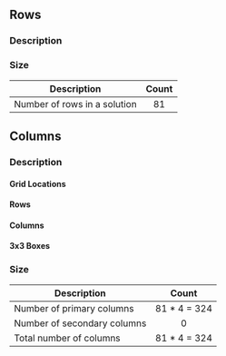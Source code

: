 ## Rows

### Description

### Size

| Description | Count |
| --- | :-: |
| Number of rows in a solution | 81 |

## Columns

### Description

#### Grid Locations

#### Rows

#### Columns

#### 3x3 Boxes

### Size

| Description | Count |
| --- | :-: |
| Number of primary columns | 81 * 4 = 324 |
| Number of secondary columns | 0 |
| Total number of columns | 81 * 4 = 324 |

